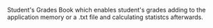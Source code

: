 Student's Grades Book which enables student's grades adding to the application memory or a .txt file and calculating statistcs afterwards.
